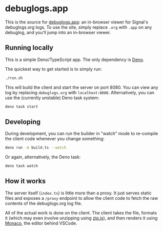 # debuglogs.app

This is the source for [debuglogs.app](https://debuglogs.app): an in-browser viewer for Signal's debuglogs.org logs.
To use the site, simply replace `.org` with `.app` on any debuglog, and you'll jump into an in-browser viewer.

## Running locally

This is a simple Deno/TypeScript app. The only dependency is [Deno](https://deno.land/#installation).

The quickest way to get started is to simply run:

```bash
./run.sh
```

This will build the client and start the server on port 8080. You can view any log by replacing `debuglogs.org` with
`localhost:8080`. Alternatively, you can use the (currently unstable) Deno task system:

```bash
deno task start
```

##  Developing

During development, you can run the builder in "watch" mode to re-compile the client code whenever you change something:

```bash
deno run -A build.ts --watch
```

Or again, alternatively, the Deno task:

```bash
deno task watch
```

## How it works

The server itself (`index.ts`) is little more than a proxy. It just serves static files and exposes a `/proxy` endpoint 
to allow the client code to fetch the raw contents of the debuglogs.org log file.

All of the actual work is done on the client. The client takes the file, formats it (which may even involve unzipping
using [zip.js](https://gildas-lormeau.github.io/zip.js/)), and then renders it using 
[Monaco](https://microsoft.github.io/monaco-editor/), the editor behind VSCode.